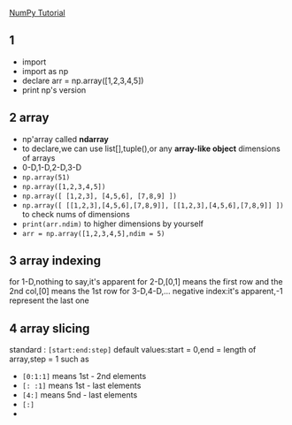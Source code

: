 [NumPy Tutorial](https://www.w3schools.com/python/numpy/default.asp)
## 1
- import
- import as np
- declare arr = np.array([1,2,3,4,5])
- print np's version
## 2 array
- np'array called **ndarray**
- to declare,we can use list[],tuple(),or any **array-like object**
 dimensions of arrays
- 0-D,1-D,2-D,3-D
- `np.array(51)`
- `np.array([1,2,3,4,5])`
- `np.array([ [1,2,3], [4,5,6], [7,8,9] ])`
- `np.array([ [[1,2,3],[4,5,6],[7,8,9]], [[1,2,3],[4,5,6],[7,8,9]] ])`
to check nums of dimensions
- `print(arr.ndim)`
to higher dimensions by yourself
- `arr = np.array([1,2,3,4,5],ndim = 5)`
## 3 array indexing
for 1-D,nothing to say,it's apparent
for 2-D,[0,1] means the first row and the 2nd col,[0] means the 1st row
for 3-D,4-D,...
negative index:it's apparent,-1 represent the last one
## 4 array slicing
standard : `[start:end:step]`
default values:start = 0,end = length of array,step = 1
such as
- `[0:1:1]` means 1st - 2nd elements
- `[: :1]` means 1st - last elements
- `[4:]` means 5nd - last elements
- `[:]`
- 